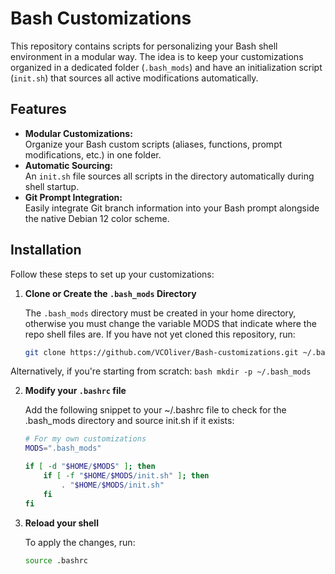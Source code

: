 # Bash Customizations

This repository contains scripts for personalizing your Bash shell environment in a modular way. The idea is to keep your customizations organized in a dedicated folder (`.bash_mods`) and have an initialization script (`init.sh`) that sources all active modifications automatically.

## Features

- **Modular Customizations:**  
  Organize your Bash custom scripts (aliases, functions, prompt modifications, etc.) in one folder.
- **Automatic Sourcing:**  
  An `init.sh` file sources all scripts in the directory automatically during shell startup.
- **Git Prompt Integration:**  
  Easily integrate Git branch information into your Bash prompt alongside the native Debian 12 color scheme.

## Installation

Follow these steps to set up your customizations:

1. **Clone or Create the `.bash_mods` Directory**

   The `.bash_mods` directory must be created in your home directory, otherwise you must change the variable MODS that indicate where the repo shell files are.
   If you have not yet cloned this repository, run:
   ```bash
   git clone https://github.com/VCOliver/Bash-customizations.git ~/.bash_mods
   ```

Alternatively, if you're starting from scratch:
    ```bash
    mkdir -p ~/.bash_mods
    ```

2. **Modify your `.bashrc` file**

   Add the following snippet to your ~/.bashrc file to check for the .bash_mods directory and source init.sh if it exists:
    ```bash
    # For my own customizations
    MODS=".bash_mods"

    if [ -d "$HOME/$MODS" ]; then
        if [ -f "$HOME/$MODS/init.sh" ]; then
            . "$HOME/$MODS/init.sh"
        fi
    fi
    ```

3. **Reload your shell**
 
   To apply the changes, run:
    ```bash
    source .bashrc
    ```


